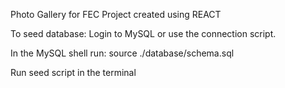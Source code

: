 Photo Gallery for FEC Project created using REACT

To seed database:
Login to MySQL or use the connection script.

In the MySQL shell run:  source ./database/schema.sql

Run seed script in the terminal
